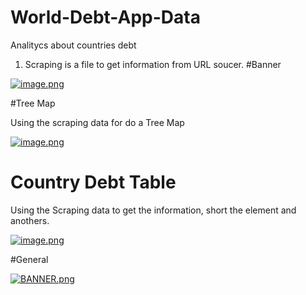 # World-Debt-App-Data
Analitycs about countries debt 
1) Scraping is a file to get information from URL soucer.
#Banner 

[![image.png](https://i.postimg.cc/52NVxj2Z/image.png)](https://postimg.cc/Mv4456RD)

#Tree Map

Using the scraping data for do a Tree Map

[![image.png](https://i.postimg.cc/prGBz0KQ/image.png)](https://postimg.cc/YLFgwznj)

# Country Debt Table

Using the Scraping data to get the information, short the element and anothers.

[![image.png](https://i.postimg.cc/3rV405vS/image.png)](https://postimg.cc/7b1YjRX0)

#General


[![BANNER.png](https://i.postimg.cc/SQ5Q1STq/BANNER.png)](https://postimg.cc/fkchJNQg)
